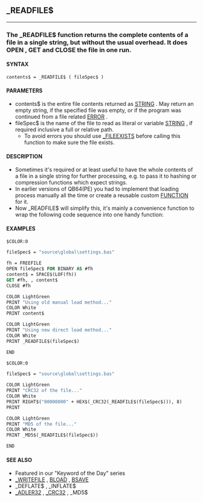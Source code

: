 ## _READFILE$
---

### The _READFILE$ function returns the complete contents of a file in a single string, but without the usual overhead. It does OPEN , GET and CLOSE the file in one run.

#### SYNTAX

`contents$ = _READFILE$ ( fileSpec$ )`

#### PARAMETERS
* contents$ is the entire file contents returned as [STRING](./STRING.md) . May return an empty string, if the specified file was empty, or if the program was continued from a file related [ERROR](./ERROR.md) .
* fileSpec$ is the name of the file to read as literal or variable [STRING](./STRING.md) , if required inclusive a full or relative path.
	* To avoid errors you should use [_FILEEXISTS](./_FILEEXISTS.md) before calling this function to make sure the file exists.


#### DESCRIPTION
* Sometimes it's required or at least useful to have the whole contents of a file in a single string for further processing, e.g. to pass it to hashing or compression functions which expect strings.
* In earlier versions of QB64(PE) you had to implement that loading process manually all the time or create a reusable custom [FUNCTION](./FUNCTION.md) for it.
* Now _READFILE$ will simplify this, it's mainly a convenience function to wrap the following code sequence into one handy function:


#### EXAMPLES
```vb
$COLOR:0

fileSpec$ = "source\global\settings.bas"

fh = FREEFILE
OPEN fileSpec$ FOR BINARY AS #fh
content$ = SPACE$(LOF(fh))
GET #fh, , content$
CLOSE #fh

COLOR LightGreen
PRINT "Using old manual load method..."
COLOR White
PRINT content$

COLOR LightGreen
PRINT "Using new direct load method..."
COLOR White
PRINT _READFILE$(fileSpec$)

END
```
  
```vb
$COLOR:0

fileSpec$ = "source\global\settings.bas"

COLOR LightGreen
PRINT "CRC32 of the file..."
COLOR White
PRINT RIGHT$("00000000" + HEX$(_CRC32(_READFILE$(fileSpec$))), 8)
PRINT

COLOR LightGreen
PRINT "MD5 of the file..."
COLOR White
PRINT _MD5$(_READFILE$(fileSpec$))

END
```
  


#### SEE ALSO
* Featured in our "Keyword of the Day" series
* [_WRITEFILE](./_WRITEFILE.md) , [BLOAD](./BLOAD.md) , [BSAVE](./BSAVE.md)
* _DEFLATE$ , _INFLATE$
* [_ADLER32](./_ADLER32.md) , [_CRC32](./_CRC32.md) , _MD5$
